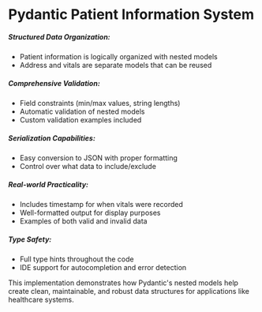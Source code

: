 # Pydantic Patient Information System

##### Structured Data Organization:
- Patient information is logically organized with nested models
- Address and vitals are separate models that can be reused

##### Comprehensive Validation:
- Field constraints (min/max values, string lengths)
- Automatic validation of nested models
- Custom validation examples included

##### Serialization Capabilities:
- Easy conversion to JSON with proper formatting
- Control over what data to include/exclude

##### Real-world Practicality:
- Includes timestamp for when vitals were recorded
- Well-formatted output for display purposes
- Examples of both valid and invalid data

##### Type Safety:
- Full type hints throughout the code
- IDE support for autocompletion and error detection

This implementation demonstrates how Pydantic's nested models help create clean, maintainable, and robust data structures for applications like healthcare systems.
